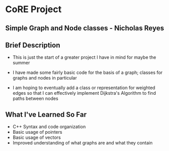 # CoRE Project
## Simple Graph and Node classes - Nicholas Reyes

## Brief Description

* This is just the start of a greater project I have in mind for maybe the summer

* I have made some fairly basic code for the basis of a graph; classes for graphs and nodes in particular

* I am hoping to eventually add a class or representation for weighted edges so that I can effectively implement Dijkstra's Algorithm to find paths between nodes

## What I've Learned So Far

* C++ Syntax and code organization
* Basic usage of pointers
* Basic usage of vectors
* Improved understanding of what graphs are and what they contain